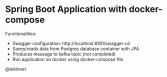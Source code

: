 # Spring Boot Application with docker-compose 

Functionalities:

- Swagger configuration: http://localhost:8181/swagger-ui/
- Saves/reads data from Postgres database container with JPA
- Produces message to kafka topic (not completed)
- Run application on docker using docker-compose file

@tekinner
